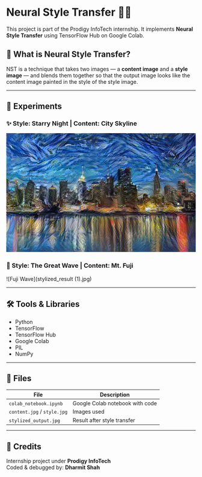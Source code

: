 # Neural Style Transfer 🎨🧠

This project is part of the Prodigy InfoTech internship. It implements **Neural Style Transfer** using TensorFlow Hub on Google Colab.

## 📌 What is Neural Style Transfer?

NST is a technique that takes two images — a **content image** and a **style image** — and blends them together so that the output image looks like the content image painted in the style of the style image.

---

## 🧪 Experiments

### ✨ Style: Starry Night | Content: City Skyline
![Starry City](stylized_result.jpg)

### 🌊 Style: The Great Wave | Content: Mt. Fuji
![Fuji Wave](stylized_result (1).jpg)

---

## 🛠 Tools & Libraries

- Python
- TensorFlow
- TensorFlow Hub
- Google Colab
- PIL
- NumPy

---

## 📁 Files

| File | Description |
|------|-------------|
| `colab_notebook.ipynb` | Google Colab notebook with code |
| `content.jpg` / `style.jpg` | Images used |
| `stylized_output.jpg` | Result after style transfer |

---

## 🤝 Credits

Internship project under **Prodigy InfoTech**  
Coded & debugged by: **Dharmit Shah**
